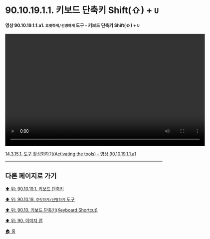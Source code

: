 # 90.10.19.1.1. 키보드 단축키 Shift(⇧) + `U`

<a id="90-10-19-01-01-a1"></a>

#### 영상 90.10.19.1.1.a1. `흐릿하게/선명하게` 도구 - 키보드 단축키 Shift(⇧) + `U`
<video controls="controls" width="640" height="360" src="https://github.com/wonder13662/gimp/assets/15767104/20e998b1-7ae1-4c63-8d9b-c73df75fab5c"></video>

[14.3.15.1. 도구 활성화하기(Activating the tools) - 영상 90.10.19.1.1.a1](./14-03-15-01-activating_the_tool.md#90-10-19-01-01-a1)

***

## 다른 페이지로 가기

[⬆️ 위: 90.10.19.1. 키보드 단축키](./90-10-19-01-00-keyboard_shortcut.md)

[⬆️ 위: 90.10.19. `흐릿하게/선명하게` 도구](./90-10-19-00-blur_sharpen.md)

[⬆️ 위: 90.10. 키보드 단축키(Keyboard Shortcut)](./90-10-00-keyboard_shortcut.md)

[⬆️ 위: 90. 이미지 맵](./90-00-image-map.md)

[🏠 홈](./00-home.md)